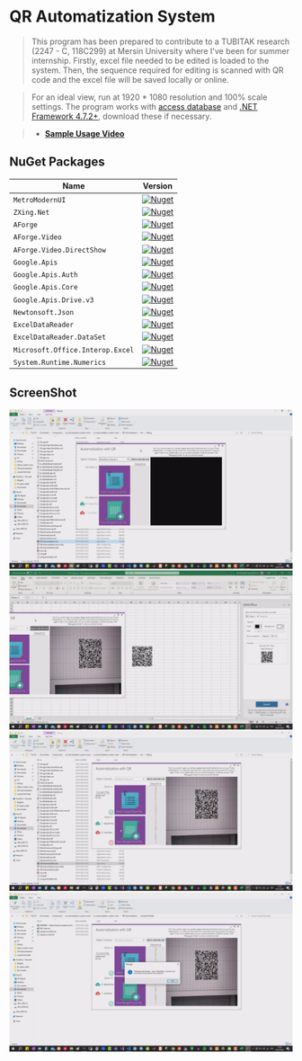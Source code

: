 # QR Automatization System

> This program has been prepared to contribute to a TUBITAK research (2247 - C, 118C299) at Mersin University where I've been for summer internship. Firstly, excel file needed to be edited is loaded to the system. Then, the sequence required for editing is scanned with QR code and the excel file will be saved locally or online.

> For an ideal view, run at 1920 * 1080 resolution and 100% scale settings. The program works with [access database](https://www.microsoft.com/en-us/download/details.aspx?id=13255) and [.NET Framework 4.7.2+](https://dotnet.microsoft.com/en-us/download/dotnet-framework/net472), download these if necessary.

> - [**Sample Usage Video**](https://drive.google.com/file/d/13fmTyOi8tIPRJHQVSsMBw6ejVzWANmMe/view?usp=sharing)


## **NuGet Packages**

| Name | Version |
| ---- | ------- |
| `MetroModernUI`| [![Nuget](https://img.shields.io/nuget/v/MetroModernUI.svg)](https://www.nuget.org/packages/MetroModernUI/) |
| `ZXing.Net` | [![Nuget](https://img.shields.io/nuget/v/ZXing.Net.svg)](https://www.nuget.org/packages/ZXing.Net) |
| `AForge` | [![Nuget](https://img.shields.io/nuget/v/AForge.svg)](https://www.nuget.org/packages/Aforge) |
| `AForge.Video` | [![Nuget](https://img.shields.io/nuget/v/AForge.Video.svg)](https://www.nuget.org/packages/AForge.Video) |
| `AForge.Video.DirectShow` | [![Nuget](https://img.shields.io/nuget/v/AForge.Video.DirectShow.svg)](https://www.nuget.org/packages/AForge.Video.DirectShow) |
| `Google.Apis` | [![Nuget](https://img.shields.io/nuget/v/Google.Apis.svg)](https://www.nuget.org/packages/Google.Apis) |
| `Google.Apis.Auth` | [![Nuget](https://img.shields.io/nuget/v/Google.Apis.Auth.svg)](https://www.nuget.org/packages/Google.Apis.Auth) |
| `Google.Apis.Core` | [![Nuget](https://img.shields.io/nuget/v/Google.Apis.Core.svg)](https://www.nuget.org/packages/Google.Apis.Core) |
| `Google.Apis.Drive.v3` | [![Nuget](https://img.shields.io/nuget/v/Google.Apis.Drive.v3.svg)](https://www.nuget.org/packages/Google.Apis.Drive.v3) |
| `Newtonsoft.Json` | [![Nuget](https://img.shields.io/nuget/v/Newtonsoft.Json.svg)](https://www.nuget.org/packages/Newtonsoft.Json) |
| `ExcelDataReader` | [![Nuget](https://img.shields.io/nuget/v/ExcelDataReader.svg)](https://www.nuget.org/packages/ExcelDataReader) |
| `ExcelDataReader.DataSet` | [![Nuget](https://img.shields.io/nuget/v/ExcelDataReader.DataSet.svg)](https://www.nuget.org/packages/ExcelDataReader.DataSet) |
| `Microsoft.Office.Interop.Excel` | [![Nuget](https://img.shields.io/nuget/v/Microsoft.Office.Interop.Excel.svg)](https://www.nuget.org/packages/Microsoft.Office.Interop.Excel) |
| `System.Runtime.Numerics` | [![Nuget](https://img.shields.io/nuget/v/System.Runtime.Numerics.svg)](https://www.nuget.org/packages/System.Runtime.Numerics) |

## ScreenShot

![main](/QR%20Automatization/screenshot/main.png)
![scanningcode](/QR%20Automatization/screenshot/scanningcode.png)
![loadingexcel](/QR%20Automatization/screenshot/loadingexcel.png)
![driveupload](/QR%20Automatization/screenshot/driveupload.png)